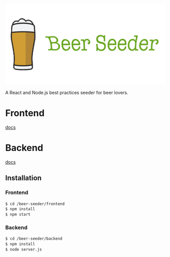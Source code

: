 ![Beer Seeder](beer_seeder.png?raw=true)

A React and Node.js best practices seeder for beer lovers.

# Frontend
[docs](https://github.com/renanpupin/beer-seeder/tree/master/frontend)

# Backend
[docs](https://github.com/renanpupin/beer-seeder/tree/master/backend)

## Installation

### Frontend

```sh
$ cd /beer-seeder/frontend
$ npm install
$ npm start
```

### Backend

```sh
$ cd /beer-seeder/backend
$ npm install
$ node server.js
```
